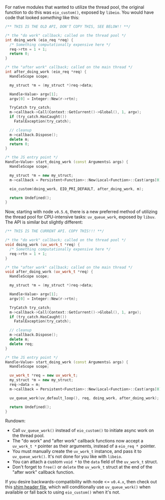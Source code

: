 For native modules that wanted to utilize the thread pool, the original function to do this was `eio_custom()`, exposed by `libeio`. You would have code that looked _something_ like this:

``` c++
/** THIS IS THE OLD API, DON'T COPY THIS, SEE BELOW!! **/

/* the "do work" callback; called on the thread pool */
int doing_work (eio_req *req) {
  /* Something computationally expensive here */
  req->rtn = 1 + 1;
  return 0;
}

/* the "after work" callback; called on the main thread */
int after_doing_work (eio_req *req) {
  HandleScope scope;

  my_struct *m = (my_struct *)req->data;

  Handle<Value> argv[1];
  argv[0] = Integer::New(r->rtn);

  TryCatch try_catch;
  m->callback->Call(Context::GetCurrent()->Global(), 1, argv);
  if (try_catch.HasCaught())
    FatalException(try_catch);

  // cleanup
  m->callback.Dispose();
  delete m;
  return 0;
}

/* the JS entry point */
Handle<Value> start_doing_work (const Arguments& args) {
  HandleScope scope;

  my_struct *m = new my_struct;
  m->callback = Persistent<Function>::New(Local<Function>::Cast(args[0]));

  eio_custom(doing_work, EIO_PRI_DEFAULT, after_doing_work, m);

  return Undefined();
}
```

Now, starting with node `v0.5.6`, there is a new preferred method of utilizing the thread pool for CPU-intensive tasks: `uv_queue_work`, exposed by `libuv`. The API is similar but slightly different:

``` c++
/** THIS IS THE CURRENT API. COPY THIS!!! **/

/* the "do work" callback; called on the thread pool */
void doing_work (uv_work_t *req) {
  /* Something computationally expensive here */
  req->rtn = 1 + 1;
}

/* the "after work" callback; called on the main thread */
void after_doing_work (uv_work_t *req) {
  HandleScope scope;

  my_struct *m = (my_struct *)req->data;

  Handle<Value> argv[1];
  argv[0] = Integer::New(r->rtn);

  TryCatch try_catch;
  m->callback->Call(Context::GetCurrent()->Global(), 1, argv);
  if (try_catch.HasCaught())
    FatalException(try_catch);

  // cleanup
  m->callback.Dispose();
  delete m;
  delete req;
}

/* the JS entry point */
Handle<Value> start_doing_work (const Arguments& args) {
  HandleScope scope;

  uv_work_t *req = new uv_work_t;
  my_struct *m = new my_struct;
  req->data = m;
  m->callback = Persistent<Function>::New(Local<Function>::Cast(args[0]));

  uv_queue_work(uv_default_loop(), req, doing_work, after_doing_work);

  return Undefined();
}
```

Rundown:

  * Call `uv_queue_work()` instead of `eio_custom()` to initiate async work on the thread pool.
  * The "do work" and "after work" callback functions now accept a `uv_work_t *` pointer as their arguments, instead of a `eio_req * `pointer.
  * You must manually create the `uv_work_t` instance, and pass it to `uv_queue_work()`. It's not done for you like with `libeio`.
  * You can attach a custom `void *` to the `data` field of the `uv_work_t` struct.
  * Don't forget to `free()` or `delete` the `uv_work_t` struct at the end of the "after work" callback function.

If you desire backwards-compatibility with node <= `v0.4.x`, then check out this [shim header file](https://gist.github.com/1368935), which will conditionally use `uv_queue_work()` when available or fall back to using `eio_custom()` when it's not.